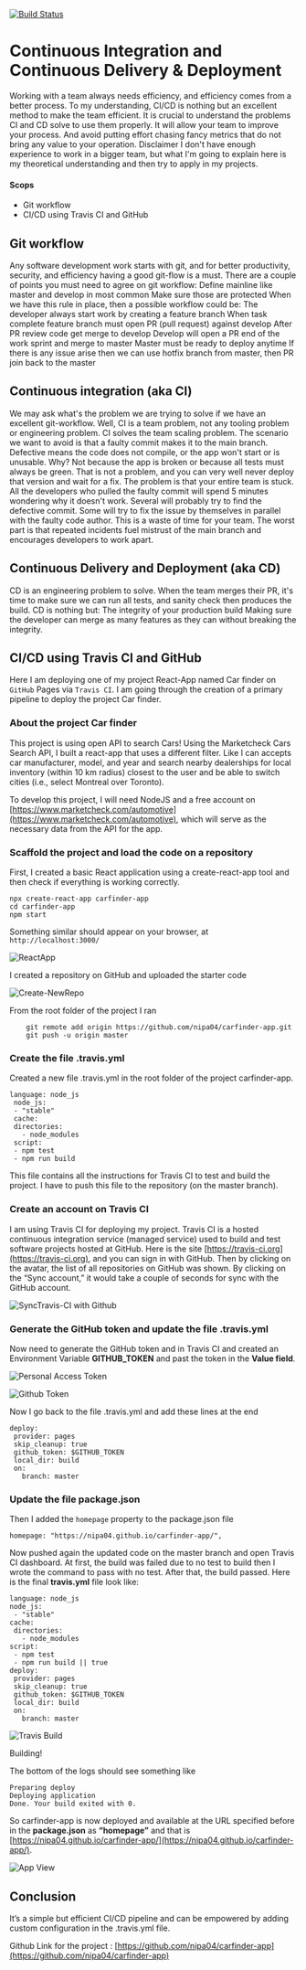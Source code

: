 
[![Build Status](https://travis-ci.com/nipa04/carfinder-app.svg?branch=master)](https://travis-ci.com/nipa04/carfinder-app)

# Continuous Integration and Continuous Delivery & Deployment                        

Working with a team always needs efficiency, and efficiency comes from a better process. To my understanding, CI/CD is nothing but an excellent method to make the team efficient. It is crucial to understand the problems CI and CD solve to use them properly. It will allow your team to improve your process. And avoid putting effort chasing fancy metrics that do not bring any value to your operation. Disclaimer I don't have enough experience to work in a bigger team, but what I'm going to explain here is my theoretical understanding and then try to apply in my projects.

#### Scops
- Git workflow
- CI/CD using Travis CI and GitHub

## Git workflow
Any software development work starts with git, and for better productivity, security, and efficiency having a good git-flow is a must. There are a couple of points you must need to agree on git workflow:
Define mainline like master and develop in most common
Make sure those are protected
When we have this rule in place, then a possible workflow could be:
The developer always start work by creating a feature branch
When task complete feature branch must open PR (pull request) against develop
After PR review code get merge to develop
Develop will open a PR end of the work sprint and merge to master
Master must be ready to deploy anytime
If there is any issue arise then we can use hotfix branch from master, then PR join back to the master

## Continuous integration (aka CI)
We may ask what's the problem we are trying to solve if we have an excellent git-workflow. Well, CI is a team problem, not any tooling problem or engineering problem. CI solves the team scaling problem.
The scenario we want to avoid is that a faulty commit makes it to the main branch. Defective means the code does not compile, or the app won't start or is unusable. Why? Not because the app is broken or because all tests must always be green. That is not a problem, and you can very well never deploy that version and wait for a fix.
The problem is that your entire team is stuck. All the developers who pulled the faulty commit will spend 5 minutes wondering why it doesn't work. Several will probably try to find the defective commit. Some will try to fix the issue by themselves in parallel with the faulty code author.
This is a waste of time for your team. The worst part is that repeated incidents fuel mistrust of the main branch and encourages developers to work apart.

## Continuous Delivery and Deployment (aka CD)
CD is an engineering problem to solve. When the team merges their PR, it's time to make sure we can run all tests, and sanity check then produces the build. CD is nothing but:
The integrity of your production build
Making sure the developer can merge as many features as they can without breaking the integrity.

## CI/CD using Travis CI and GitHub
Here I am deploying one of my project React-App named Car finder on `GitHub`    Pages via `Travis CI`. I am going through the creation of a primary pipeline to deploy the project Car finder.

### About the project Car finder
This project is using open API to search Cars!  Using the​ ​Marketcheck Cars Search API​, I built a react-app that uses a different filter. Like I can accepts car manufacturer, model, and year and search nearby dealerships for local inventory (within 10 km radius) closest to the user and be able to switch cities (i.e., select Montreal over Toronto). 

To develop this project, I will need NodeJS and a free account on [https://www.marketcheck.com/automotive](https://www.marketcheck.com/automotive), which will serve as the necessary data from the API for the app.

### Scaffold the project and load the code on a repository
First, I created a basic React application using a create-react-app tool and then check if everything is working correctly.

	npx create-react-app carfinder-app
	cd carfinder-app
	npm start

Something similar should appear on your browser, at `http://localhost:3000/`

![ReactApp](./images/react-app.png)


I created a repository on GitHub and uploaded the starter code

![Create-NewRepo](./images/create-new-repo.png)

From the root folder of the project I ran


		git remote add origin https://github.com/nipa04/carfinder-app.git
 		git push -u origin master
 	
### Create the file .travis.yml

Created a new file .travis.yml in the root folder of the project carfinder-app.

	language: node_js
	 node_js:
	 - "stable"
	 cache:
	 directories:
	   - node_modules
	 script:
	 - npm test
	 - npm run build

This file contains all the instructions for Travis CI to test and build the project. I have to push this file to the repository (on the master branch).

### Create an account on Travis CI
I am using Travis CI for deploying my project. Travis CI is a hosted continuous integration service (managed service) used to build and test software projects hosted at GitHub. Here is the site [https://travis-ci.org](https://travis-ci.org), and you can sign in with GitHub.
Then by clicking on the avatar, the list of all repositories on GitHub was shown. By clicking on the “Sync account,” it would take a couple of seconds for sync with the GitHub account.


![SyncTravis-CI with Github](./images/syncGithub-travis.png)


### Generate the GitHub token and update the file .travis.yml

Now need to generate the GitHub token and in Travis CI and created an Environment Variable **GITHUB_TOKEN** and past the token in the **Value field**.


 	
![Personal Access Token](./images/personal-access-token.png)



![Github Token](./images/Github-token.png)

Now I go back to the file .travis.yml and add these lines at the   end

	deploy:
	 provider: pages
	 skip_cleanup: true
	 github_token: $GITHUB_TOKEN
	 local_dir: build
	 on:
	   branch: master
	
	

### Update the file package.json
Then I added the `homepage` property to the package.json file

	homepage: "https://nipa04.github.io/carfinder-app/",

Now pushed again the updated code on the master branch and open Travis CI dashboard. At first, the build was failed due to no test to build then I wrote the command to pass with no test. After that, the build passed. Here is the final **travis.yml** file look like:

	language: node_js
	node_js:
	 - "stable"
	cache:
	 directories:
	   - node_modules
	script:
	 - npm test
	 - npm run build || true
	deploy:
	 provider: pages
	 skip_cleanup: true
	 github_token: $GITHUB_TOKEN
	 local_dir: build
	 on:
	   branch: master
	

![Travis Build](./images/travis-build.png)

Building!

The bottom of the logs should see something like

	Preparing deploy
	Deploying application
	Done. Your build exited with 0.
	
So carfinder-app is now deployed and available at the URL specified before in the **package.json** as **“homepage”** and that is  [https://nipa04.github.io/carfinder-app/](https://nipa04.github.io/carfinder-app/).


![App View](./images/app-view.png)


## Conclusion

It’s a simple but efficient CI/CD pipeline and can be empowered by adding custom configuration in the .travis.yml file.

Github Link for the project : [https://github.com/nipa04/carfinder-app](https://github.com/nipa04/carfinder-app)




